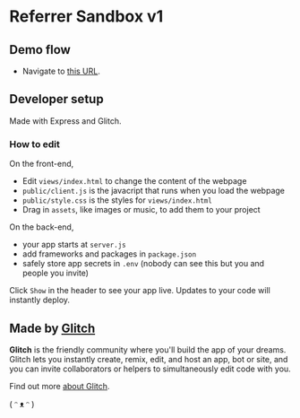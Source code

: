 # Referrer Sandbox v1

## Demo flow

- Navigate to [this URL][url].

## Developer setup

Made with Express and Glitch.

### How to edit

On the front-end,

- Edit `views/index.html` to change the content of the webpage
- `public/client.js` is the javacript that runs when you load the webpage
- `public/style.css` is the styles for `views/index.html`
- Drag in `assets`, like images or music, to add them to your project

On the back-end,

- your app starts at `server.js`
- add frameworks and packages in `package.json`
- safely store app secrets in `.env` (nobody can see this but you and people you invite)

Click `Show` in the header to see your app live. Updates to your code will instantly deploy.

## Made by [Glitch](https://glitch.com/)

**Glitch** is the friendly community where you'll build the app of your dreams. Glitch lets you instantly create, remix, edit, and host an app, bot or site, and you can invite collaborators or helpers to simultaneously edit code with you.

Find out more [about Glitch](https://glitch.com/about).

( ᵔ ᴥ ᵔ )

[url]: https://site-one.glitch.me/stuff/detail?tag=blue
